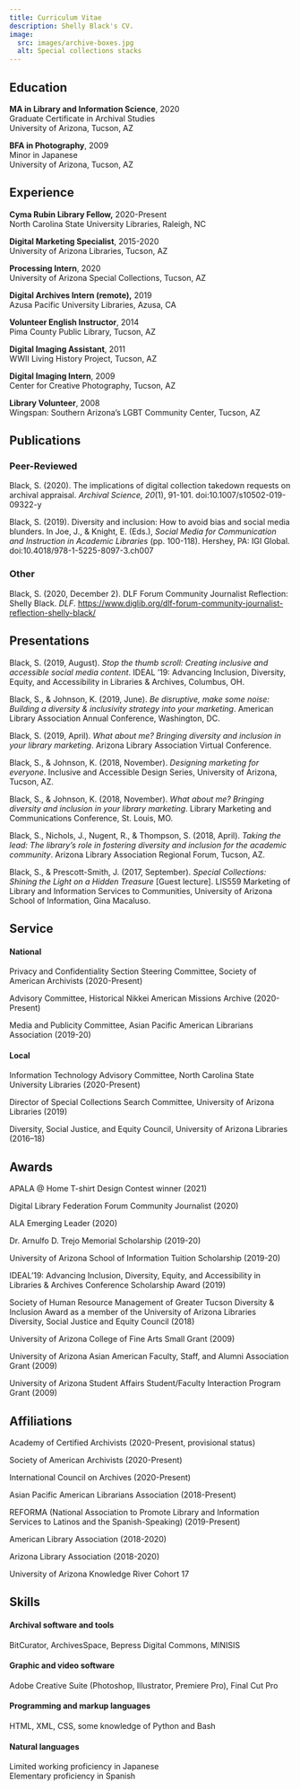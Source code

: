 ```yaml
---
title: Curriculum Vitae
description: Shelly Black's CV.
image:
  src: images/archive-boxes.jpg
  alt: Special collections stacks
---
```

## Education

**MA in Library and Information Science**, 2020\
Graduate Certificate in Archival Studies\
University of Arizona, Tucson, AZ

**BFA in Photography**, 2009\
Minor in Japanese\
University of Arizona, Tucson, AZ

## Experience

**Cyma Rubin Library Fellow,** 2020-Present\
North Carolina State University Libraries, Raleigh, NC

**Digital Marketing Specialist**, 2015-2020\
University of Arizona Libraries, Tucson, AZ

**Processing Intern**, 2020\
University of Arizona Special Collections, Tucson, AZ

**Digital Archives Intern (remote),** 2019\
Azusa Pacific University Libraries, Azusa, CA

**Volunteer English Instructor**, 2014\
Pima County Public Library, Tucson, AZ

**Digital Imaging Assistant**, 2011\
WWII Living History Project, Tucson, AZ

**Digital Imaging Intern**, 2009\
Center for Creative Photography, Tucson, AZ

**Library Volunteer**, 2008\
Wingspan: Southern Arizona’s LGBT Community Center, Tucson, AZ

## Publications

### Peer-Reviewed

Black, S. (2020). The implications of digital collection takedown requests on archival appraisal. *Archival Science, 20*(1), 91-101. doi:10.1007/s10502-019-09322-y

Black, S. (2019). Diversity and inclusion: How to avoid bias and social media blunders. In Joe, J., & Knight, E. (Eds.), *Social Media for Communication and Instruction in Academic Libraries* (pp. 100-118). Hershey, PA: IGI Global. doi:10.4018/978-1-5225-8097-3.ch007

### Other

Black, S. (2020, December 2). DLF Forum Community Journalist Reflection: Shelly Black. *DLF*. https://www.diglib.org/dlf-forum-community-journalist-reflection-shelly-black/

## Presentations

Black, S. (2019, August). *Stop the thumb scroll: Creating inclusive and accessible social media content*. IDEAL ’19: Advancing Inclusion, Diversity, Equity, and Accessibility in Libraries & Archives, Columbus, OH.

Black, S., & Johnson, K. (2019, June). *Be disruptive, make some noise: Building a diversity & inclusivity strategy into your marketing*. American Library Association Annual Conference, Washington, DC.

Black, S. (2019, April). *What about me? Bringing diversity and inclusion in your library marketing*. Arizona Library Association Virtual Conference.

Black, S., & Johnson, K. (2018, November). *Designing marketing for everyone*. Inclusive and Accessible Design Series, University of Arizona, Tucson, AZ.

Black, S., & Johnson, K. (2018, November). *What about me? Bringing diversity and inclusion in your library marketing*. Library Marketing and Communications Conference, St. Louis, MO.

Black, S., Nichols, J., Nugent, R., & Thompson, S. (2018, April). *Taking the lead: The library’s role in fostering diversity and inclusion for the academic community*. Arizona Library Association Regional Forum, Tucson, AZ.

Black, S., & Prescott-Smith, J. (2017, September). *Special Collections: Shining the Light on a Hidden Treasure* \[Guest lecture]. LIS559 Marketing of Library and Information Services to Communities, University of Arizona School of Information, Gina Macaluso.

## Service

#### National

Privacy and Confidentiality Section Steering Committee, Society of American Archivists (2020-Present)

Advisory Committee, Historical Nikkei American Missions Archive (2020-Present)

Media and Publicity Committee, Asian Pacific American Librarians Association (2019-20)

#### Local

Information Technology Advisory Committee, North Carolina State University Libraries (2020-Present)

Director of Special Collections Search Committee, University of Arizona Libraries (2019)

Diversity, Social Justice, and Equity Council, University of Arizona Libraries (2016–18)

## Awards

APALA @ Home T-shirt Design Contest winner (2021)

Digital Library Federation Forum Community Journalist (2020)

ALA Emerging Leader (2020)

Dr. Arnulfo D. Trejo Memorial Scholarship (2019-20)

University of Arizona School of Information Tuition Scholarship (2019-20)

IDEAL’19: Advancing Inclusion, Diversity, Equity, and Accessibility in Libraries & Archives Conference Scholarship Award (2019)

Society of Human Resource Management of Greater Tucson Diversity & Inclusion Award as a member of the University of Arizona Libraries Diversity, Social Justice and Equity Council (2018)

University of Arizona College of Fine Arts Small Grant (2009)

University of Arizona Asian American Faculty, Staff, and Alumni Association Grant (2009)

University of Arizona Student Affairs Student/Faculty Interaction Program Grant (2009)

## Affiliations

Academy of Certified Archivists (2020-Present, provisional status)

Society of American Archivists (2020-Present)

International Council on Archives (2020-Present)

Asian Pacific American Librarians Association (2018-Present)

REFORMA (National Association to Promote Library and Information Services to Latinos and the Spanish-Speaking) (2019-Present)

American Library Association (2018-2020)

Arizona Library Association (2018-2020)

University of Arizona Knowledge River Cohort 17

## Skills

#### Archival software and tools

BitCurator, ArchivesSpace, Bepress Digital Commons, MINISIS

#### Graphic and video software

Adobe Creative Suite (Photoshop, Illustrator, Premiere Pro), Final Cut Pro

#### Programming and markup languages

HTML, XML, CSS, some knowledge of Python and Bash

#### Natural languages

Limited working proficiency in Japanese\
Elementary proficiency in Spanish